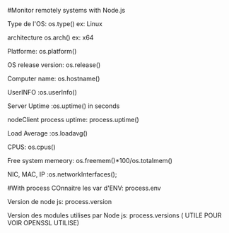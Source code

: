 #Monitor remotely systems with Node.js

Type de l'OS: os.type() ex: Linux

architecture os.arch()  ex: x64

Platforme: os.platform()

OS release version: os.release()

Computer name: os.hostname()

UserINFO :os.userInfo()

Server Uptime :os.uptime() in seconds

nodeClient process uptime: process.uptime()

Load Average :os.loadavg()

CPUS: os.cpus()

Free system memeory: os.freemem()*100/os.totalmem()

NIC, MAC, IP :os.networkInterfaces();

#With process
COnnaitre les var d'ENV:  process.env

Version de node js: process.version

Version des modules utilises par Node js: process.versions  ( UTILE POUR VOIR OPENSSL UTILISE)
